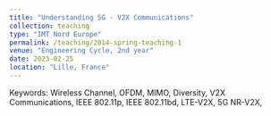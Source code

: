 ```yaml
---
title: "Understanding 5G - V2X Communications"
collection: teaching
type: "IMT Nord Europe"
permalink: /teaching/2014-spring-teaching-1
venue: "Engineering Cycle, 2nd year"
date: 2023-02-25
location: "Lille, France"
---
```


Keywords: Wireless Channel, OFDM, MIMO, Diversity, V2X Communications, IEEE 802.11p, IEEE 802.11bd, LTE-V2X, 5G NR-V2X,

